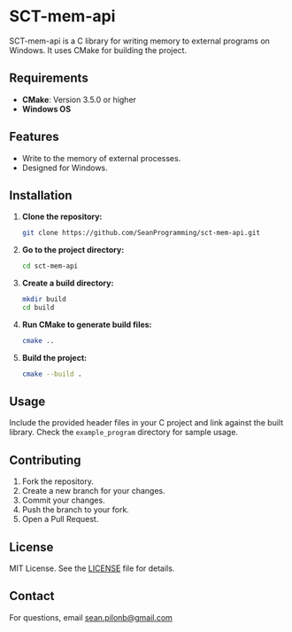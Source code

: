 # SCT-mem-api

SCT-mem-api is a C library for writing memory to external programs on Windows. It uses CMake for building the project.

## Requirements

- **CMake**: Version 3.5.0 or higher
- **Windows OS**

## Features

- Write to the memory of external processes.
- Designed for Windows.

## Installation

1. **Clone the repository:**

   ```sh
   git clone https://github.com/SeanProgramming/sct-mem-api.git
   ```

2. **Go to the project directory:**

   ```sh
   cd sct-mem-api
   ```

3. **Create a build directory:**

   ```sh
   mkdir build
   cd build
   ```

4. **Run CMake to generate build files:**

   ```sh
   cmake ..
   ```

5. **Build the project:**

   ```sh
   cmake --build .
   ```

## Usage

Include the provided header files in your C project and link against the built library. Check the `example_program` directory for sample usage.

## Contributing

1. Fork the repository.
2. Create a new branch for your changes.
3. Commit your changes.
4. Push the branch to your fork.
5. Open a Pull Request.

## License

MIT License. See the [LICENSE](LICENSE) file for details.

## Contact

For questions, email sean.pilonb@gmail.com
